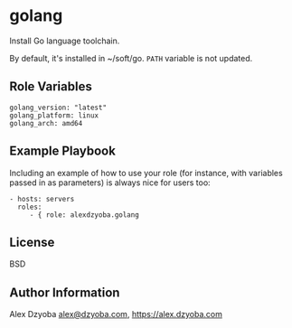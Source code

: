 golang
======

Install Go language toolchain.

By default, it's installed in ~/soft/go. 
`PATH` variable is not updated.

Role Variables
--------------

	golang_version: "latest"
	golang_platform: linux
	golang_arch: amd64

Example Playbook
----------------

Including an example of how to use your role (for instance, with variables passed in as parameters) is always nice for users too:

    - hosts: servers
      roles:
         - { role: alexdzyoba.golang 

License
-------

BSD

Author Information
------------------

Alex Dzyoba <alex@dzyoba.com>, https://alex.dzyoba.com
